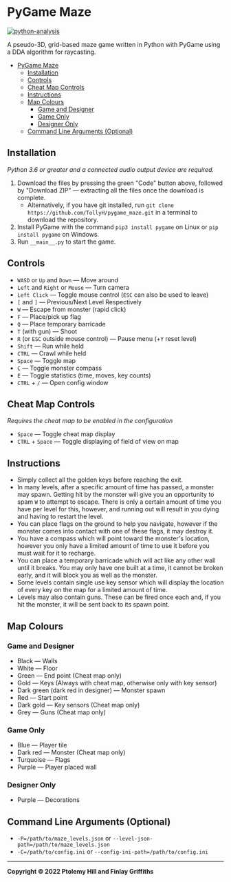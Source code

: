 # PyGame Maze

[![python-analysis](https://github.com/TollyH/pygame_maze/actions/workflows/python-analysis.yml/badge.svg?branch=raycasting&event=push)](https://github.com/TollyH/pygame_maze/actions/workflows/python-analysis.yml)

A pseudo-3D, grid-based maze game written in Python with PyGame using a DDA
algorithm for raycasting.

- [PyGame Maze](#pygame-maze)
  - [Installation](#installation)
  - [Controls](#controls)
  - [Cheat Map Controls](#cheat-map-controls)
  - [Instructions](#instructions)
  - [Map Colours](#map-colours)
    - [Game and Designer](#game-and-designer)
    - [Game Only](#game-only)
    - [Designer Only](#designer-only)
  - [Command Line Arguments (Optional)](#command-line-arguments-optional)

## Installation

*Python 3.6 or greater and a connected audio output device are required.*

1. Download the files by pressing the green "Code" button above, followed by "Download ZIP" — extracting all the files once the download is complete.
   - Alternatively, if you have git installed, run `git clone https://github.com/TollyH/pygame_maze.git` in a terminal to download the repository.
2. Install PyGame with the command `pip3 install pygame` on Linux or `pip install pygame` on Windows.
3. Run `__main__.py` to start the game.

## Controls

- `WASD` or `Up` and `Down` — Move around
- `Left` and `Right` or `Mouse` — Turn camera
- `Left Click` — Toggle mouse control (`ESC` can also be used to leave)
- `[` and `]` — Previous/Next Level Respectively
- `W` — Escape from monster (rapid click)
- `F` — Place/pick up flag
- `Q` — Place temporary barricade
- `T` (with gun) — Shoot
- `R` (or `ESC` outside mouse control) — Pause menu (+`Y` reset level)
- `Shift` — Run while held
- `CTRL` — Crawl while held
- `Space` — Toggle map
- `C` — Toggle monster compass
- `E` — Toggle statistics (time, moves, key counts)
- `CTRL` + `/` — Open config window

## Cheat Map Controls

*Requires the cheat map to be enabled in the configuration*

- `Space` — Toggle cheat map display
- `CTRL` + `Space` — Toggle displaying of field of view on map

## Instructions

- Simply collect all the golden keys before reaching the exit.
- In many levels, after a specific amount of time has passed, a monster may spawn. Getting hit by the monster will give you an opportunity to spam `W` to attempt to escape. There is only a certain amount of time you have per level for this, however, and running out will result in you dying and having to restart the level.
- You can place flags on the ground to help you navigate, however if the monster comes into contact with one of these flags, it may destroy it.
- You have a compass which will point toward the monster's location, however you only have a limited amount of time to use it before you must wait for it to recharge.
- You can place a temporary barricade which will act like any other wall until it breaks. You may only have one built at a time, it cannot be broken early, and it will block you as well as the monster.
- Some levels contain single use key sensor which will display the location of every key on the map for a limited amount of time.
- Levels may also contain guns. These can be fired once each and, if you hit the monster, it will be sent back to its spawn point.

## Map Colours

### Game and Designer

- Black — Walls
- White — Floor
- Green — End point (Cheat map only)
- Gold — Keys (Always with cheat map, otherwise only with key sensor)
- Dark green (dark red in designer) — Monster spawn
- Red — Start point
- Dark gold — Key sensors (Cheat map only)
- Grey — Guns (Cheat map only)

### Game Only

- Blue — Player tile
- Dark red — Monster (Cheat map only)
- Turquoise — Flags
- Purple — Player placed wall

### Designer Only

- Purple — Decorations

## Command Line Arguments (Optional)

- `-P=/path/to/maze_levels.json` or `--level-json-path=/path/to/maze_levels.json`
- `-C=/path/to/config.ini` or `--config-ini-path=/path/to/config.ini`

---

**Copyright © 2022  Ptolemy Hill and Finlay Griffiths**
